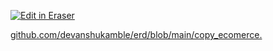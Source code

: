 <p><a target="_blank" href="https://app.eraser.io/workspace/lFd0zoLZUI7zaXBTld2D" id="edit-in-eraser-github-link"><img alt="Edit in Eraser" src="https://firebasestorage.googleapis.com/v0/b/second-petal-295822.appspot.com/o/images%2Fgithub%2FOpen%20in%20Eraser.svg?alt=media&amp;token=968381c8-a7e7-472a-8ed6-4a6626da5501"></a></p>

[﻿github.com/devanshukamble/erd/blob/main/copy_ecomerce.](https://github.com/devanshukamble/erd/blob/main/copy_ecomerce.md) 



<!--- Eraser file: https://app.eraser.io/workspace/lFd0zoLZUI7zaXBTld2D --->